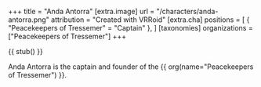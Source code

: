 +++
title = "Anda Antorra"
[extra.image]
url = "/characters/anda-antorra.png"
attribution = "Created with VRRoid"
[extra.cha]
positions = [
  { "Peacekeepers of Tressemer" = "Captain" },
]
[taxonomies]
organizations = ["Peacekeepers of Tressemer"]
+++

{{ stub() }}

Anda Antorra is the captain and founder of the {{ org(name="Peacekeepers of Tressemer") }}.